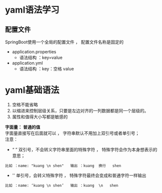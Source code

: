 # yaml语法学习
## 配置文件
SpringBoot使用一个全局的配置文件 ， 配置文件名称是固定的
- application.properties
    - 语法结构 ：key=value
- application.yml
    - 语法结构 ：key：空格 value

# yaml基础语法
1. 空格不能省略
2. 以缩进来控制层级关系，只要是左边对齐的一列数据都是同一个层级的。
3. 属性和值得大小写都是敏感的

**字面量： 普通的值**  
字面量直接写在后面就可以 ， 字符串默认不用加上双引号或者单引号；  
注意：
- “ ” 双引号，不会转义字符串里面的特殊字符 ， 特殊字符会作为本身想表示的意思；

`比如 ：name: "kuang \n shen"   输出 ：kuang  换行   shen`

- '' 单引号，会转义特殊字符 ， 特殊字符最终会变成和普通字符一样输出

`比如 ：name: ‘kuang \n shen’   输出 ：kuang  \n   shen`